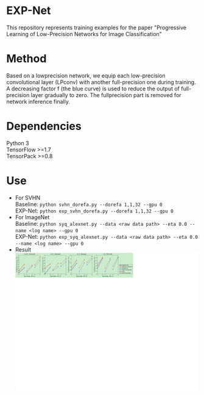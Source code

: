 # EXP-Net
This repository represents training examples for the paper "Progressive Learning of Low-Precision Networks for Image Classification"
# Method
Based on a lowprecision network, we equip each low-precision convolutional layer (LPconv) with another full-precision one during training.
A decreasing factor f (the blue curve) is used to reduce the output of full-precision layer gradually to zero. The fullprecision part is removed for network inference finally.
# Dependencies
Python 3   
TensorFlow >=1.7       
TensorPack >=0.8    
# Use
* For SVHN   
Baseline: `python svhn_dorefa.py --dorefa 1,1,32 --gpu 0`    
EXP-Net:  `python exp_svhn_dorefa.py --dorefa 1,1,32 --gpu 0`     
* For ImageNet      
Baseline: `python syq_alexnet.py --data <raw data path> --eta 0.0 --name <log name> --gpu 0`      
EXP-Net:  `python exp_syq_alexnet.py --data <raw data path> --eta 0.0 --name <log name> --gpu 0`      
* Result   
![](SVHN.png)
